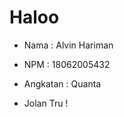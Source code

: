 ---
---

# Haloo


* Nama : Alvin Hariman

* NPM : 18062005432 

* Angkatan : Quanta


* Jolan Tru !
